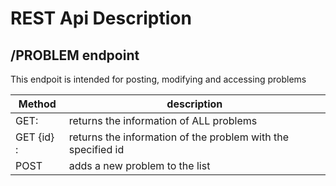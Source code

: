 # REST Api Description

## /PROBLEM endpoint

This endpoit is intended for posting, modifying and accessing problems

Method | description
---- | -------------------
GET: | returns the information of ALL problems
GET {id} : | returns the information of the problem with the specified id
POST | adds a new problem to the list
